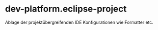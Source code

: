 dev-platform.eclipse-project
============================

Ablage der projektübergreifenden IDE Konfigurationen wie Formatter etc.
